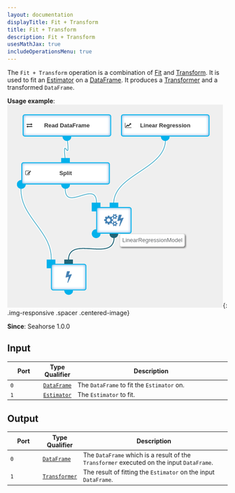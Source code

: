 ```yaml
---
layout: documentation
displayTitle: Fit + Transform
title: Fit + Transform
description: Fit + Transform
usesMathJax: true
includeOperationsMenu: true
---
```


The `Fit + Transform` operation is a combination of [Fit](../operations/fit.html) and
[Transform](../operations/transform.html).
It is used to fit an [Estimator](../classes/estimator.html) on a
[DataFrame](../classes/dataframe.html). It produces a [Transformer](../classes/transformer.html)
and a transformed `DataFrame`.

**Usage example**:
![Fit+Transform example](../img/fit_plus_transform_example.png){: .img-responsive .spacer .centered-image}

**Since**: Seahorse 1.0.0

## Input

<table>
<thead>
<tr>
<th style="width:15%">Port</th>
<th style="width:15%">Type Qualifier</th>
<th style="width:70%">Description</th>
</tr>
</thead>
<tbody>
<tr>
<td><code>0</code></td>
<td><code><a href="../classes/dataframe.html">DataFrame</a></code></td>
<td>The <code>DataFrame</code> to fit the <code>Estimator</code> on.</td>
</tr>
<tr>
<td><code>1</code></td>
<td><code><a href="../classes/estimator.html">Estimator</a></code></td>
<td>The <code>Estimator</code> to fit.</td>
</tr>
</tbody>
</table>

## Output

<table>
<thead>
<tr>
<th style="width:15%">Port</th>
<th style="width:15%">Type Qualifier</th>
<th style="width:70%">Description</th>
</tr>
</thead>
<tbody>
<tr>
<td><code>0</code></td>
<td><code><a href="../classes/dataframe.html">DataFrame</a></code></td>
<td>The <code>DataFrame</code> which is a result of the <code>Transformer</code> executed on the input <code>DataFrame</code>.</td>
</tr>
<tr>
<td><code>1</code></td>
<td><code><a href="../classes/transformer.html">Transformer</a></code></td>
<td>The result of fitting the <code>Estimator</code> on the input <code>DataFrame</code>.</td>
</tr>
</tbody>
</table>
